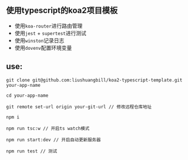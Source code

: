 ## 使用typescript的koa2项目模板

- 使用`koa-router`进行路由管理
- 使用`jest` + `supertest`进行测试
- 使用`winston`记录日志
- 使用`dovenv`配置环境变量

## use:
```npm
git clone git@github.com:liushuangbill/koa2-typescript-template.git your-app-name

cd your-app-name

git remote set-url origin your-git-url // 修改远程仓库地址

npm i

npm run tsc:w // 开启ts watch模式

npm run start:dev // 开启自动更新服务器

npm run test // 测试
```
